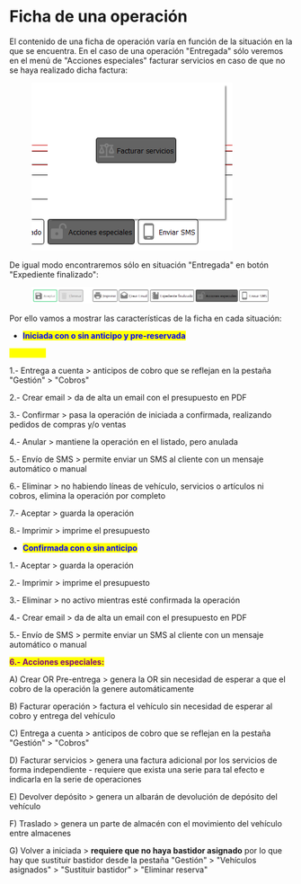 # Ficha de una operación

El contenido de una ficha de operación varía en función de la situación en la que se encuentra. En el caso de una operación "Entregada" sólo veremos en el menú de "Acciones especiales" facturar servicios en caso de que no se haya realizado dicha factura:

<figure><img src="../../../../.gitbook/assets/imagen (37) (4).png" alt=""><figcaption></figcaption></figure>

De igual modo encontraremos sólo en situación "Entregada" en botón "Expediente finalizado":

<figure><img src="../../../../.gitbook/assets/imagen (1) (8).png" alt=""><figcaption></figcaption></figure>

Por ello vamos a mostrar las características de la ficha en cada situación:

* <mark style="color:blue;">**Iniciada con o sin anticipo y pre-reservada**</mark>

<mark style="color:yellow;">**Opciones**</mark>

1.- Entrega a cuenta > anticipos de cobro que se reflejan en la pestaña "Gestión" > "Cobros"

2.- Crear email > da de alta un email con el presupuesto en PDF

3.- Confirmar > pasa la operación de iniciada a confirmada, realizando pedidos de compras y/o ventas

4.- Anular > mantiene la operación en el listado, pero anulada

5.- Envío de SMS > permite enviar un SMS al cliente con un mensaje automático o manual

6.- Eliminar > no habiendo líneas de vehículo, servicios o artículos ni cobros, elimina la operación por completo

7.- Aceptar > guarda la operación

8.- Imprimir > imprime el presupuesto

* <mark style="color:blue;">**Confirmada con o sin anticipo**</mark>

1.- Aceptar > guarda la operación

2.- Imprimir > imprime el presupuesto

3.- Eliminar > no activo mientras esté confirmada la operación

4.- Crear email > da de alta un email con el presupuesto en PDF

5.- Envío de SMS > permite enviar un SMS al cliente con un mensaje automático o manual

<mark style="color:purple;">**6.- Acciones especiales:**</mark>

A) Crear OR Pre-entrega > genera la OR sin necesidad de esperar a que el cobro de la operación la genere automáticamente

B) Facturar operación > factura el vehículo sin necesidad de esperar al cobro y entrega del vehículo

C) Entrega a cuenta > anticipos de cobro que se reflejan en la pestaña "Gestión" > "Cobros"

D) Facturar servicios > genera una factura adicional por los servicios de forma independiente - requiere que exista una serie para tal efecto e indicarla en la serie de operaciones

E) Devolver depósito > genera un albarán de devolución de depósito del vehículo

F) Traslado > genera un parte de almacén con el movimiento del vehículo entre almacenes

G) Volver a iniciada > **requiere que no haya bastidor asignado** por lo que hay que sustituir bastidor desde la pestaña "Gestión" > "Vehículos asignados" > "Sustituir bastidor" > "Eliminar reserva"
